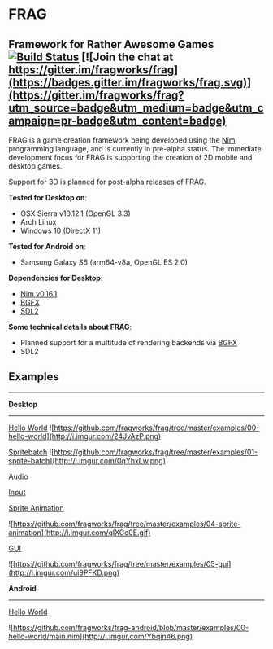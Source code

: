 **FRAG**
=======

Framework for Rather Awesome Games
[![Build Status](https://travis-ci.org/fragworks/frag.svg?branch=master)](https://travis-ci.org/fragworks/frag)
[![Join the chat at https://gitter.im/fragworks/frag](https://badges.gitter.im/fragworks/frag.svg)](https://gitter.im/fragworks/frag?utm_source=badge&utm_medium=badge&utm_campaign=pr-badge&utm_content=badge)
----------------------------------

FRAG is a game creation framework being developed using the [Nim](https://nim-lang.org/) programming language, and is currently in pre-alpha status.
The immediate development focus for FRAG is supporting the creation of 2D mobile and desktop games.

Support for 3D is planned for post-alpha releases of FRAG.

**Tested for Desktop on**:
- OSX Sierra v10.12.1 (OpenGL 3.3)
- Arch Linux
- Windows 10 (DirectX 11)

**Tested for Android on**:
- Samsung Galaxy S6 (arm64-v8a, OpenGL ES 2.0)

**Dependencies for Desktop**:
- [Nim v0.16.1](https://github.com/nim-lang/Nim)
- [BGFX](https://github.com/bkaradzic/bgfx)
- [SDL2](https://www.libsdl.org/download-2.0.php)

**Some technical details about FRAG**:

 - Planned support for a multitude of rendering backends via [BGFX](https://github.com/bkaradzic/bgfx)
 - SDL2

Examples
-------
----------

**Desktop**


----------


[Hello World](https://github.com/fragworks/frag/tree/master/examples/desktop/00-hello-world)
![https://github.com/fragworks/frag/tree/master/examples/00-hello-world](http://i.imgur.com/24JvAzP.png)

[Spritebatch](https://github.com/fragworks/frag/tree/master/examples/desktop/01-sprite-batch)
![https://github.com/fragworks/frag/tree/master/examples/01-sprite-batch](http://i.imgur.com/0qYhxLw.png)

[Audio](https://github.com/fragworks/frag/tree/master/examples/desktop/02-audio)

[Input](https://github.com/fragworks/frag/tree/master/examples/desktop/03-input)

[Sprite Animation](https://github.com/fragworks/frag/tree/master/examples/desktop/04-sprite-animation)

![https://github.com/fragworks/frag/tree/master/examples/04-sprite-animation](http://i.imgur.com/qIXCc0E.gif)

[GUI](https://github.com/fragworks/frag/tree/master/examples/desktop/05-gui)

![https://github.com/fragworks/frag/tree/master/examples/05-gui](http://i.imgur.com/ui9PFKD.png)


**Android**


----------

[Hello World](https://github.com/fragworks/frag-android/blob/master/examples/00-hello-world/main.nim)

![https://github.com/fragworks/frag-android/blob/master/examples/00-hello-world/main.nim](http://i.imgur.com/Ybqin46.png)
